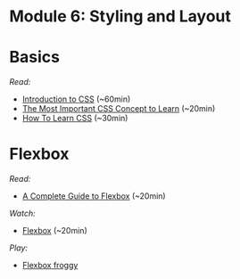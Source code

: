 # Module 6: Styling and Layout

# Basics

_Read:_

- [Introduction to CSS](https://developer.mozilla.org/en-US/docs/Learn/CSS/Introduction_to_CSS) (~60min)
- [The Most Important CSS Concept to Learn](https://www.freecodecamp.org/news/the-most-important-css-concept-to-learn-8e929c944a19/) (~20min)
- [How To Learn CSS](https://www.smashingmagazine.com/2019/01/how-to-learn-css/) (~30min)


# Flexbox

_Read:_

- [A Complete Guide to Flexbox](https://css-tricks.com/snippets/css/a-guide-to-flexbox/) (~20min)

_Watch:_

- [Flexbox](https://www.youtube.com/watch?v=JJSoEo8JSnc) (~20min)

_Play:_

- [Flexbox froggy](https://flexboxfroggy.com/)
